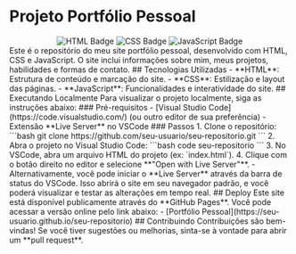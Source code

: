 # Projeto Portfólio Pessoal

<div align="center">
	<img src="https://img.shields.io/badge/HTML-5-orange?style=for-the-badge&logo=html5" alt="HTML Badge" />
	<img src="https://img.shields.io/badge/CSS-3-blue?style=for-the-badge&logo=css3&logoColor=white" alt="CSS Badge" />
	<img src="https://img.shields.io/badge/JavaScript-ES6+-yellow?style=for-the-badge&logo=javascript&logoColor=black" alt="JavaScript Badge" />
</div>
Este é o repositório do meu site portfólio pessoal, desenvolvido com HTML, CSS e JavaScript. O site inclui informações sobre mim, meus projetos, habilidades e formas de contato.
## Tecnologias Utilizadas
- **HTML**: Estrutura de conteúdo e marcação do site.
- **CSS**: Estilização e layout das páginas.
- **JavaScript**: Funcionalidades e interatividade do site.
## Executando Localmente
Para visualizar o projeto localmente, siga as instruções abaixo:
### Pré-requisitos
- [Visual Studio Code](https://code.visualstudio.com/) (ou outro editor de sua preferência)
- Extensão **Live Server** no VSCode
### Passos
1. Clone o repositório:
	```bash
   git clone https://github.com/seu-usuario/seu-repositorio.git
```
2. Abra o projeto no Visual Studio Code:
   ```bash
   code seu-repositorio
```
3. No VSCode, abra um arquivo HTML do projeto (ex: `index.html`).
4. Clique com o botão direito no editor e selecione **"Open with Live Server"**.  
   - Alternativamente, você pode iniciar o **Live Server** através da barra de status do VSCode.
Isso abrirá o site em seu navegador padrão, e você poderá visualizar e testar as alterações em tempo real.
## Deploy
Este site está disponível publicamente através do **GitHub Pages**. Você pode acessar a versão online pelo link abaixo:
- [Portfólio Pessoal](https://seu-usuario.github.io/seu-repositorio)
## Contribuindo
Contribuições são bem-vindas! Se você tiver sugestões ou melhorias, sinta-se à vontade para abrir um **pull request**.
